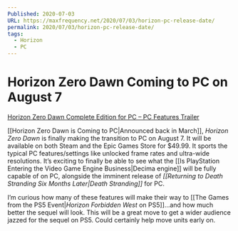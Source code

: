 ```yaml
---
Published: 2020-07-03
URL: https://maxfrequency.net/2020/07/03/horizon-pc-release-date/
permalink: 2020/07/03/horizon-pc-release-date/
tags:
  - Horizon
  - PC
---
```

# Horizon Zero Dawn Coming to PC on August 7

[Horizon Zero Dawn Complete Edition for PC – PC Features Trailer](https://www.youtube.com/watch?v=Y4St-fv53Q0&feature=youtu.be)

[[Horizon Zero Dawn is Coming to PC|Announced back in March]], *Horizon Zero Dawn* is finally making the transition to PC on August 7. It will be available on both Steam and the Epic Games Store for $49.99. It sports the typical PC features/settings like unlocked frame rates and ultra-wide resolutions. It’s exciting to finally be able to see what the [[Is PlayStation Entering the Video Game Engine Business|Decima engine]] will be fully capable of on PC, alongside the imminent release of *[[Returning to Death Stranding Six Months Later|Death Stranding]]* for PC.

I’m curious how many of these features will make their way to [[The Games from the PS5 Event|*Horizon Forbidden West* on PS5]]…and how much better the sequel will look. This will be a great move to get a wider audience jazzed for the sequel on PS5. Could certainly help move units early on.